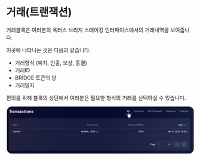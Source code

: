 # 거래(트랜잭션)

거래블록은 여러분의 옥터스 브리지 스테이킹 인터페이스에서의 거래내역을 보여줍니다.&#x20;

이곳에 나타나는 것은 다음과 같습니다.

* 거래형식 (예치, 인출, 보상, 동결)
* 거래ID
* BRIDGE 토큰의 양
* 거래일자

편의를 위해 블록의 상단에서 여러분은 필요한 형식의 거래를 선택하실 수 있습니다.&#x20;



![](<../../../.gitbook/assets/image (31).png>)
